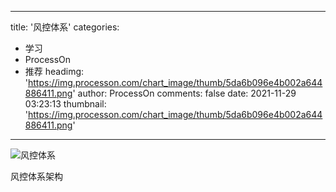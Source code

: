 
---
title: '风控体系'
categories: 
 - 学习
 - ProcessOn
 - 推荐
headimg: 'https://img.processon.com/chart_image/thumb/5da6b096e4b002a644886411.png'
author: ProcessOn
comments: false
date: 2021-11-29 03:23:13
thumbnail: 'https://img.processon.com/chart_image/thumb/5da6b096e4b002a644886411.png'
---

<div>   
<img class="thumb" alt="风控体系" src="https://img.processon.com/chart_image/thumb/5da6b096e4b002a644886411.png" referrerpolicy="no-referrer">
<p>风控体系架构</p>  
</div>
            